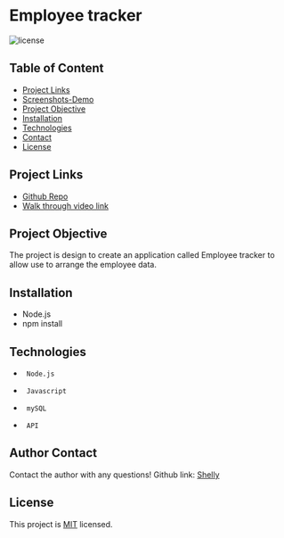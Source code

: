# Employee tracker
![license](https://img.shields.io/badge/License-MIT-yellow.svg)
## Table of Content
* [Project Links](#Project-Links)
* [Screenshots-Demo](#Screenshots)
* [Project Objective ](#Project-Objective)
* [Installation](#Installation)
* [Technologies](#Technologies)
* [Contact](#Contact)
* [License](#License)
## Project Links
* [Github Repo](https://github.com/zoeshelly-tan/employee_tracker)
* [Walk through video link](https://drive.google.com/file/d/1ggaNNSjuarsoPtP0e-B6bGyxbeD49wPQ/view?usp=sharing)

## Project Objective
The project is design to create an application called Employee tracker to allow use to arrange the employee data. 

## Installation
- Node.js 
- npm install

## Technologies
-      Node.js
-      Javascript
-      mySQL
-      API



## Author Contact
Contact the author with any questions! 
Github link: [Shelly](https://github.com/zoeshelly-tan)
## License
This project is [MIT](https://choosealicense.com/licenses/MIT/) licensed.
